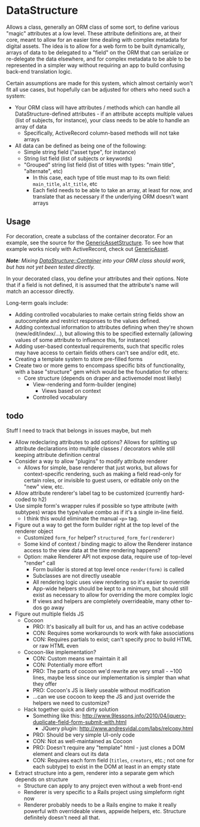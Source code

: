 DataStructure
====

Allows a class, generally an ORM class of some sort, to define various "magic" attributes at a
low level.  These attribute definitions are, at their core, meant to allow for an easier time
dealing with complex metadata for digital assets.  The idea is to allow for a web form to be
built dynamically, arrays of data to be delegated to a "field" on the ORM that can serialize or
re-delegate the data elsewhere, and for complex metadata to be able to be represented in a simpler
way without requiring an app to build confusing back-end translation logic.

Certain assumptions are made for this system, which almost certainly won't fit all use cases, but
hopefully can be adjusted for others who need such a system:

* Your ORM class will have attributes / methods which can handle all DataStructure-defined
  attributes - if an attribute accepts multiple values (list of subjects, for instance), your
  class needs to be able to handle an array of data
  * Specifically, ActiveRecord column-based methods will not take arrays
* All data can be defined as being one of the following:
  * Simple string field ("asset type", for instance)
  * String list field (list of subjects or keywords)
  * "Grouped" string list field (list of titles with types: "main title", "alternate", etc)
    * In this case, each type of title must map to its own field: `main_title`, `alt_title`, etc
    * Each field needs to be able to take an array, at least for now, and translate that as
      necessary if the underlying ORM doesn't want arrays

Usage
---

For decoration, create a subclass of the container decorator.  For an example, see the source
for the [GenericAssetStructure](app/decorators/generic_asset_structure.rb).  To see how that example
works nicely with ActiveRecord, check out [GenericAsset](app/models/generic_asset.rb).

***Note**: Mixing [DataStructure::Container](lib/data_structure/container.rb) into your ORM
class should work, but has not yet been tested directly.*

In your decorated class, you define your attributes and their options.  Note that if a field is
not defined, it is assumed that the attribute's name will match an accessor directly.

Long-term goals include:

* Adding controlled vocabularies to make certain string fields show an autocomplete and restrict
  responses to the values defined.
* Adding contextual information to attributes defining when they're shown (new/edit/index/...),
  but allowing this to be specified externally (allowing values of some attribute to influence
  this, for instance)
* Adding user-based contextual requirements, such that specific roles may have access to certain
  fields others can't see and/or edit, etc.
* Creating a template system to store pre-filled forms
* Create two or more gems to encompass specific bits of functionality, with a base "structure" gem
  which would be the foundation for others:
  * Core structure (depends on draper and activemodel most likely)
    * View-rendering and form-builder (engine)
      * Views based on context
    * Controlled vocabulary

todo
---

Stuff I need to track that belongs in issues maybe, but meh

* Allow redeclaring attributes to add options?  Allows for splitting up attribute declarations
  into multiple classes / decorators while still keeping attribute definition central
* Consider a way to allow "plugins" to modify attribute renderer
  * Allows for simple, base renderer that just works, but allows for context-specific rendering,
    such as making a field read-only for certain roles, or invisible to guest users, or
    editable only on the "new" view, etc.
* Allow attribute renderer's label tag to be customized (currently hard-coded to h2)
* Use simple form's wrapper rules if possible so type attribute (with subtypes) wraps the
  type/value combo as if it's a single in-line field.
  * I think this would eliminate the manual `<p>` tag.
* Figure out a way to get the form builder right at the top level of the renderer object
  * Customized `form_for` helper?  `structured_form_for(renderer)`
  * Some kind of context / binding magic to allow the Renderer instance access to the view data
    at the time rendering happens?
  * Option: make Renderer API not expose data, require use of top-level "render" call
    * Form builder is stored at top level once `render(form)` is called
    * Subclasses are not directly useable
    * All rendering logic uses view rendering so it's easier to override
    * App-wide helpers should be kept to a minimum, but should still exist as necessary to
      allow for overriding the more complex logic
    * If views and helpers are completely overrideable, many other to-dos go away
* Figure out multiple fields JS
  * Cocoon
    * PRO: It's basically all built for us, and has an active codebase
    * CON: Requires some workarounds to work with fake associations
    * CON: Requires partials to exist; can't specify proc to build HTML or raw HTML even
  * Cocoon-like implementation?
    * CON: Custom means we maintain it all
    * CON: Potentially more effort
    * PRO: The parts of cocoon we'd rewrite are very small - ~100 lines, maybe less since
      our implementation is simpler than what they offer
    * PRO: Cocoon's JS is likely useable without modification
    * ...can we use cocoon to keep the JS and just override the helpers we need to customize?
  * Hack together quick and dirty solution
    * Something like this: http://www.9lessons.info/2010/04/jquery-duplicate-field-form-submit-with.html
      * JQuery plugin: http://www.andresvidal.com/labs/relcopy.html
    * PRO: Should be very simple UI-only code
    * CON: Not as well-maintained as Cocoon
    * PRO: Doesn't require any "template" html - just clones a DOM element and clears out its data
    * CON: Requires each form field (`titles`, `creators`, etc.; not one for each subtype) to exist in
      the DOM at least in an empty state
* Extract structure into a gem, renderer into a separate gem which depends on structure
  * Structure can apply to any project even without a web front-end
  * Renderer is very specific to a Rails project using simpleform right now
  * Renderer probably needs to be a Rails engine to make it really powerful with overrideable views,
    appwide helpers, etc.  Structure definitely doesn't need all that.
